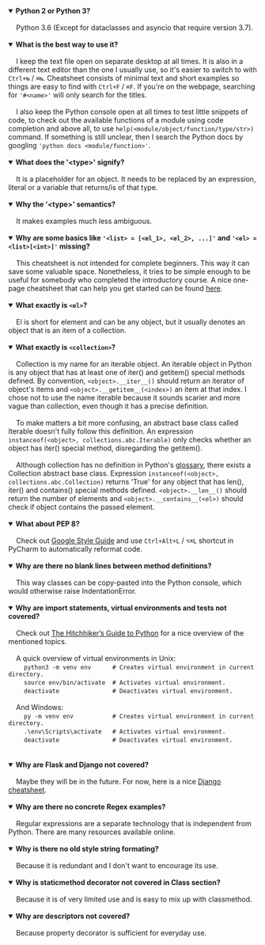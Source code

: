 <details open><summary><strong>Python 2 or Python 3?</strong></summary><br>
&nbsp;&nbsp;&nbsp;&nbsp;Python 3.6 (Except for dataclasses and asyncio that require version 3.7).
</details><br>

<details open><summary><strong>What is the best way to use it?</strong></summary><br>
&nbsp;&nbsp;&nbsp;&nbsp;I keep the text file open on separate desktop at all times. It is also in a different text editor than the one I usually use, so it's easier to switch to with <code>Ctrl+↹</code> / <code>⌘↹</code>. Cheatsheet consists of minimal text and short examples so things are easy to find with <code>Ctrl+F</code> / <code>⌘F</code>. If you're on the webpage, searching for <code>'#&lt;name&gt;'</code> will only search for the titles.<br><br>
&nbsp;&nbsp;&nbsp;&nbsp;I also keep the Python console open at all times to test little snippets of code, to check out the available functions of a module using code completion and above all, to use <code>help(&lt;module/object/function/type/str&gt;)</code> command. If something is still unclear, then I search the Python docs by googling <code>'python docs &lt;module/function&gt;'</code>.
</details><br>

<details open><summary><strong>What does the '&lt;type&gt;' signify?</strong></summary><br>
&nbsp;&nbsp;&nbsp;&nbsp;It is a placeholder for an object. It needs to be replaced by an expression, literal or a variable that returns/is of that type.
</details><br>

<details open><summary><strong>Why the '&lt;type&gt;' semantics?</strong></summary><br>
&nbsp;&nbsp;&nbsp;&nbsp;It makes examples much less ambiguous.
</details><br>

<details open><summary><strong>Why are some basics like <code>'&lt;list&gt; = [&lt;el_1&gt;, &lt;el_2&gt;, ...]'</code> and <code>'&lt;el&gt; = &lt;list&gt;[&lt;int&gt;]'</code> missing?</strong></summary><br>
&nbsp;&nbsp;&nbsp;&nbsp;This cheatsheet is not intended for complete beginners. This way it can save some valuable space. Nonetheless, it tries to be simple enough to be useful for somebody who completed the introductory course. A nice one-page cheatsheet that can help you get started can be found <a href="https://github.com/kickstartcoding/cheatsheets/blob/master/build/topical/python.pdf">here</a>.</details><br>

<details open><summary><strong>What exactly is <code>&lt;el&gt;</code>?</strong></summary><br>
&nbsp;&nbsp;&nbsp;&nbsp;El is short for element and can be any object, but it usually denotes an object that is an item of a collection.
</details><br>

<details open><summary><strong>What exactly is <code>&lt;collection&gt;</code>?</strong></summary><br>
&nbsp;&nbsp;&nbsp;&nbsp;Collection is my name for an iterable object. An iterable object in Python is any object that has at least one of iter() and getitem() special methods defined. By convention, <code>&lt;object&gt;.__iter__()</code> should return an iterator of object's items and <code>&lt;object&gt;.__getitem__(&lt;index&gt;)</code> an item at that index. I chose not to use the name iterable because it sounds scarier and more vague than collection, even though it has a precise definition.<br><br>
&nbsp;&nbsp;&nbsp;&nbsp;To make matters a bit more confusing, an abstract base class called Iterable doesn't fully follow this definition. An expression <code>instanceof(&lt;object&gt;, collections.abc.Iterable)</code> only checks whether an object has iter() special method, disregarding the getitem().<br><br>
&nbsp;&nbsp;&nbsp;&nbsp;Although collection has no definition in Python's <a href="https://docs.python.org/3/glossary.html">glossary</a>, there exists a Collection abstract base class. Expression <code>instanceof(&lt;object&gt;, collections.abc.Collection)</code> returns 'True' for any object that has len(), iter() and contains() special methods defined. <code>&lt;object&gt;.__len__()</code> should return the number of elements and <code>&lt;object&gt;.__contains__(&lt;el&gt;)</code> should check if object contains the passed element.
</details><br>

<details open><summary><strong>What about PEP 8?</strong></summary><br>
&nbsp;&nbsp;&nbsp;&nbsp;Check out <a href="https://google.github.io/styleguide/pyguide.html">Google Style Guide</a> and use <code>Ctrl+Alt+L</code> / <code>⌥⌘L</code> shortcut in PyCharm to automatically reformat code.
</details><br>

<details open><summary><strong>Why are there no blank lines between method definitions?</strong></summary><br>
&nbsp;&nbsp;&nbsp;&nbsp;This way classes can be copy-pasted into the Python console, which would otherwise raise IndentationError.
</details><br>

<details open><summary><strong>Why are import statements, virtual environments and tests not covered?</strong></summary><br>
&nbsp;&nbsp;&nbsp;&nbsp;Check out <a href="https://docs.python-guide.org/">The Hitchhiker’s Guide to Python</a> for a nice overview of the mentioned topics.<br><br>
&nbsp;&nbsp;&nbsp;&nbsp;A quick overview of virtual environments in Unix:<br>
&nbsp;&nbsp;&nbsp;&nbsp;&nbsp;&nbsp;&nbsp;&nbsp;<code>python3 -m venv env&nbsp;&nbsp;&nbsp;&nbsp;&nbsp;&nbsp;# Creates virtual environment in current directory.</code><br>
&nbsp;&nbsp;&nbsp;&nbsp;&nbsp;&nbsp;&nbsp;&nbsp;<code>source env/bin/activate&nbsp;&nbsp;# Activates virtual environment.</code><br>
&nbsp;&nbsp;&nbsp;&nbsp;&nbsp;&nbsp;&nbsp;&nbsp;<code>deactivate&nbsp;&nbsp;&nbsp;&nbsp;&nbsp;&nbsp;&nbsp;&nbsp;&nbsp;&nbsp;&nbsp;&nbsp;&nbsp;&nbsp;&nbsp;# Deactivates virtual environment.</code><br><br>
&nbsp;&nbsp;&nbsp;&nbsp;And Windows:<br>
&nbsp;&nbsp;&nbsp;&nbsp;&nbsp;&nbsp;&nbsp;&nbsp;<code>py -m venv env&nbsp;&nbsp;&nbsp;&nbsp;&nbsp;&nbsp;&nbsp;&nbsp;&nbsp;&nbsp;&nbsp;# Creates virtual environment in current directory.</code><br>
&nbsp;&nbsp;&nbsp;&nbsp;&nbsp;&nbsp;&nbsp;&nbsp;<code>.\env\Scripts\activate&nbsp;&nbsp;&nbsp;# Activates virtual environment.</code><br>
&nbsp;&nbsp;&nbsp;&nbsp;&nbsp;&nbsp;&nbsp;&nbsp;<code>deactivate&nbsp;&nbsp;&nbsp;&nbsp;&nbsp;&nbsp;&nbsp;&nbsp;&nbsp;&nbsp;&nbsp;&nbsp;&nbsp;&nbsp;&nbsp;# Deactivates virtual environment.</code><br><br>
</details><br>

<details open><summary><strong>Why are Flask and Django not covered?</strong></summary><br>
&nbsp;&nbsp;&nbsp;&nbsp;Maybe they will be in the future. For now, here is a nice <a href="https://github.com/kickstartcoding/cheatsheets/blob/master/build/topical/django.jpg">Django cheatsheet</a>.
</details><br>

<details open><summary><strong>Why are there no concrete Regex examples?</strong></summary><br>
&nbsp;&nbsp;&nbsp;&nbsp;Regular expressions are a separate technology that is independent from Python. There are many resources available online.
</details><br>

<details open><summary><strong>Why is there no old style string formating?</strong></summary><br>
&nbsp;&nbsp;&nbsp;&nbsp;Because it is redundant and I don't want to encourage its use.
</details><br>

<details open><summary><strong>Why is staticmethod decorator not covered in Class section?</strong></summary><br>
&nbsp;&nbsp;&nbsp;&nbsp;Because it is of very limited use and is easy to mix up with classmethod.
</details><br>

<details open><summary><strong>Why are descriptors not covered?</strong></summary><br>
&nbsp;&nbsp;&nbsp;&nbsp;Because property decorator is sufficient for everyday use.
</details><br>